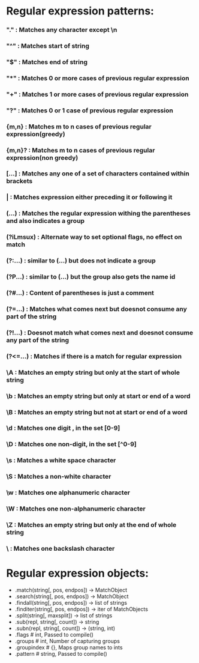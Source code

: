 # Regular expression patterns:

### "." : Matches any character except \n 
### "^" : Matches start of string
### "$" : Matches end of string
### "*" : Matches 0 or more cases of previous regular expression
### "+" : Matches 1 or more cases of previous regular expression
### "?" : Matches 0 or 1 case of previous regular expression
### {m,n} : Matches m to n cases of previous regular expression(greedy)
### {m,n}? : Matches m to n cases of previous regular expression(non greedy)
### [...] : Matches any one of a set of characters contained within brackets
### | : Matches expression either preceding it or following it
### (...) : Matches the regular expression withing the parentheses and also indicates a group
### (?iLmsux) : Alternate way to set optional flags, no effect on match
### (?:...) : similar to (...) but does not indicate a group
### (?P<id>...) : similar to (...) but the group also gets the name id
### (?#...) : Content of parentheses is just a comment
### (?=...) : Matches what comes next but doesnot consume any part of the string
### (?!...) : Doesnot match what comes next and doesnot consume any part of the string
### (?<=...) : Matches if there is a match for regular expression
### \A : Matches an empty string but only at the start of whole string
### \b : Matches an empty string but only at start or end of a word
### \B : Matches an empty string but not at start or end of a word
### \d : Matches one digit , in the set [0-9]
### \D : Matches one non-digit, in the set [^0-9]
### \s : Matches a white space character
### \S : Matches a non-white character
### \w : Matches one alphanumeric character
### \W : Matches one non-alphanumeric character
### \Z : Matches an empty string but only at the end of whole string
### \\ : Matches one backslash character            


# Regular expression objects:

 - .match(string[, pos, endpos]) -> MatchObject
 - .search(string[, pos, endpos]) -> MatchObject
 - .findall(string[, pos, endpos]) -> list of strings
 - .finditer(string[, pos, endpos]) -> iter of MatchObjects
 - .split(string[, maxsplit]) -> list of strings
 - .sub(repl, string[, count]) -> string
 - .subn(repl, string[, count]) -> (string, int)
 - .flags      # int, Passed to compile()
 - .groups     # int, Number of capturing groups
 - .groupindex # {}, Maps group names to ints
 - .pattern    # string, Passed to compile()  
  
